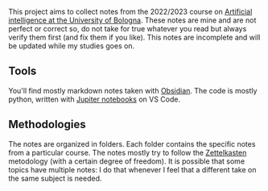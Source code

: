 This project aims to collect notes from the 2022/2023 course on [Artificial intelligence at the University of Bologna](https://corsi.unibo.it/2cycle/artificial-intelligence). These notes are mine and are not perfect or correct so, do not take for true whatever you read but always verify them first (and fix them if you like). 
This notes are incomplete and will be updated while my studies goes on.

## Tools
You'll find mostly markdown notes taken with [Obsidian](https://obsidian.md/). The code is mostly python, written with [Jupiter notebooks](https://jupyter.org/) on VS Code.

## Methodologies
The notes are organized in folders. Each folder contains the specific notes from a particular course.
The notes mostly try to follow the [Zettelkasten](https://en.wikipedia.org/wiki/Zettelkasten) metodology (with a certain degree of freedom). It is possible that some topics have multiple notes: I do that whenever I feel that a different take on the same subject is needed. 